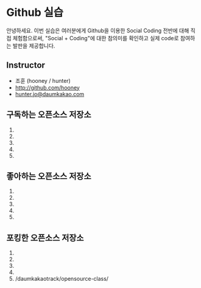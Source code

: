 # Github 실습

안녕하세요. 이번 실습은 여러분에게 Github을 이용한 Social Coding 전반에 대해 직접 체험함으로써, "Social + Coding"에 대한 참의미를 확인하고 실제 code로 참여하는 발판을 제공합니다.

## Instructor
- 조훈 (hooney / hunter)
- http://github.com/hooney
- hunter.jo@daumkakao.com

## 구독하는 오픈소스 저장소

1. 
2.
3. 
4. 
5. 

## 좋아하는 오픈소스 저장소

1. 
2. 
3. 
4. 
5. 

## 포킹한 오픈소스 저장소

1.
2. 
3. 
4. 
5. /daumkakaotrack/opensource-class/


